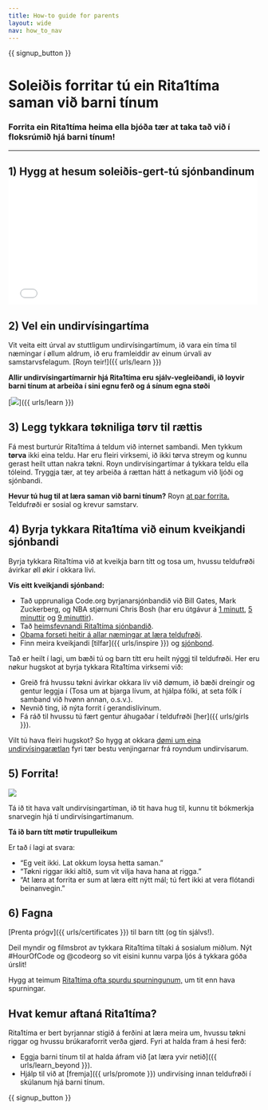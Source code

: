 ```yaml
---
title: How-to guide for parents
layout: wide
nav: how_to_nav
---
```


{{ signup_button }}

# Soleiðis forritar tú ein Rita1tíma saman við barni tínum

### Forrita ein Rita1tíma heima ella bjóða tær at taka tað við í floksrúmið hjá barni tínum!

* * *

## 1) Hygg at hesum soleiðis-gert-tú sjónbandinum <iframe width="500" height="255" src="//www.youtube.com/embed/SrnvvWDm73k" frameborder="0" allowfullscreen mark="crwd-mark"></iframe> 

## 2) Vel ein undirvísingartíma

Vit veita eitt úrval av stuttligum undirvísingartímum, ið vara ein tíma til næmingar í øllum aldrum, ið eru framleiddir av einum úrvali av samstarvsfelagum. [Royn teir!]({{ urls/learn }})

**Allir undirvísingartímarnir hjá Rita1tíma eru sjálv-vegleiðandi, ið loyvir barni tínum at arbeiða í sini egnu ferð og á sínum egna støði**

[![](/images/fit-700/tutorials.png)]({{ urls/learn }})

## 3) Legg tykkara tøkniliga tørv til rættis

Fá mest burturúr Rita1tíma á teldum við internet sambandi. Men tykkum **tørva** ikki eina teldu. Har eru fleiri virksemi, ið ikki tørva streym og kunnu gerast heilt uttan nakra tøkni. Royn undirvísingartímar á tykkara teldu ella tóleind. Tryggja tær, at tey arbeiða á rættan hátt á netkagum við ljóði og sjónbandi.

**Hevur tú hug til at læra saman við barni tínum?** Royn [at par forrita.](http://www.ncwit.org/resources/pair-programming-box-power-collaborative-learning) Teldufrøði er sosial og krevur samstarv.

## 4) Byrja tykkara Rita1tíma við einum kveikjandi sjónbandi

Byrja tykkara Rita1tíma við at kveikja barn títt og tosa um, hvussu teldufrøði ávirkar øll økir í okkara lívi.

**Vís eitt kveikjandi sjónband:**

- Tað upprunaliga Code.org byrjanarsjónbandið við Bill Gates, Mark Zuckerberg, og NBA stjørnuni Chris Bosh (har eru útgávur á [1 minutt](https://www.youtube.com/watch?v=qYZF6oIZtfc), [5 minuttir](https://www.youtube.com/watch?v=nKIu9yen5nc) og [9 minuttir](https://www.youtube.com/watch?v=dU1xS07N-FA)).
- Tað [heimsfevnandi Rita1tíma sjónbandið](https://www.youtube.com/watch?v=KsOIlDT145A).
- [Obama forseti heitir á allar næmingar at læra teldufrøði](https://www.youtube.com/watch?v=6XvmhE1J9PY).
- Finn meira kveikjandi [tilfar]({{ urls/inspire }}) og [sjónbond](https://www.youtube.com/playlist?list=PLzdnOPI1iJNfpD8i4Sx7U0y2MccnrNZuP).

Tað er heilt í lagi, um bæði tú og barn títt eru heilt nýggj til teldufrøði. Her eru nøkur hugskot at byrja tykkara Rita1tíma virksemi við:

- Greið frá hvussu tøkni ávirkar okkara lív við dømum, ið bæði dreingir og gentur leggja í (Tosa um at bjarga lívum, at hjálpa fólki, at seta fólk í samband við hvønn annan, o.s.v.).
- Nevnið ting, ið nýta forrit í gerandislívinum.
- Fá ráð til hvussu tú fært gentur áhugaðar í teldufrøði [her]({{ urls/girls }}).

Vilt tú hava fleiri hugskot? So hygg at okkara [dømi um eina undirvísingarætlan](/files/AfterschoolEducatorLessonPlanOutline.docx) fyri tær bestu venjingarnar frá royndum undirvísarum.

## 5) Forrita!

<img src="/images/fit-700/tutorial-short-link.png" />

Tá ið tit hava valt undirvísingartíman, ið tit hava hug til, kunnu tit bókmerkja snarvegin hjá tí undirvísingartímanum.

**Tá ið barn títt møtir trupulleikum**

Er tað í lagi at svara:

- “Eg veit ikki. Lat okkum loysa hetta saman.”
- “Tøkni riggar ikki altíð, sum vit vilja hava hana at rigga.”
- “At læra at forrita er sum at læra eitt nýtt mál; tú fert ikki at vera flótandi beinanvegin.”

## 6) Fagna

[Prenta prógv]({{ urls/certificates }}) til barn títt (og tín sjálvs!).

Deil myndir og filmsbrot av tykkara Rita1tíma tiltaki á sosialum miðlum. Nýt #HourOfCode og @codeorg so vit eisini kunnu varpa ljós á tykkara góða úrslit!

Hygg at teimum [Rita1tíma ofta spurdu spurningunum,](https://support.code.org/hc/en-us/categories/200147083-Hour-of-Code) um tit enn hava spurningar.

## Hvat kemur aftaná Rita1tíma?

Rita1tíma er bert byrjannar stigið á ferðini at læra meira um, hvussu tøkni riggar og hvussu brúkaraforrit verða gjørd. Fyri at halda fram á hesi ferð:

- Eggja barni tínum til at halda áfram við [at læra yvir netið]({{ urls/learn_beyond }}).
- Hjálp til við at [fremja]({{ urls/promote }}) undirvísing innan teldufrøði í skúlanum hjá barni tínum.

{{ signup_button }}